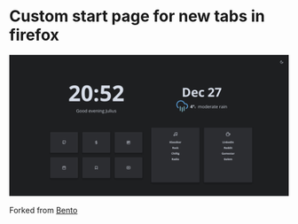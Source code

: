 # Custom start page for new tabs in firefox
![Preview](assets/preview.png)

Forked from [Bento](https://github.com/MiguelRAvila/Bento)


